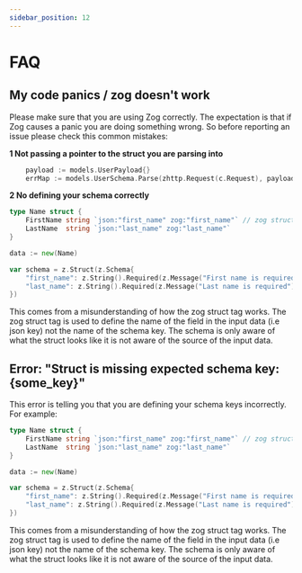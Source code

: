 ```yaml
---
sidebar_position: 12
---
```


# FAQ

## My code panics / zog doesn't work

Please make sure that you are using Zog correctly. The expectation is that if Zog causes a panic you are doing something wrong. So before reporting an issue please check this common mistakes:

**1 Not passing a pointer to the struct you are parsing into**

```go
	payload := models.UserPayload{}
	errMap := models.UserSchema.Parse(zhttp.Request(c.Request), payload) // note that the "payload" is not a pointer correct code here is &payload

```

**2 No defining your schema correctly**

```go
type Name struct {
	FirstName string `json:"first_name" zog:"first_name"` // zog struct tag is used to define the name of the field in the input data (i.e json key) not the name of the schema key (common mistake)
	LastName  string `json:"last_name" zog:"last_name"`
}

data := new(Name)

var schema = z.Struct(z.Schema{
	"first_name": z.String().Required(z.Message("First name is required")), // here you are telling zog that your struct should have a First_name field, but this is incorrect because the struct has a FirstName field. The key here should be "firstName" or "FirstName" (both are valid)
	"last_name": z.String().Required(z.Message("Last name is required")), // same issue here
})
```

This comes from a misunderstanding of how the zog struct tag works. The zog struct tag is used to define the name of the field in the input data (i.e json key) not the name of the schema key. The schema is only aware of what the struct looks like it is not aware of the source of the input data.

## Error: "Struct is missing expected schema key: \{some_key\}"

This error is telling you that you are defining your schema keys incorrectly. For example:

```go
type Name struct {
	FirstName string `json:"first_name" zog:"first_name"` // zog struct tag is used to define the name of the field in the input data (i.e json key) not the name of the schema key (common mistake)
	LastName  string `json:"last_name" zog:"last_name"`
}

data := new(Name)

var schema = z.Struct(z.Schema{
	"first_name": z.String().Required(z.Message("First name is required")), // here you are telling zog that your struct should have a First_name field, but this is incorrect because the struct has a FirstName field. The key here should be "firstName" or "FirstName" (both are valid)
	"last_name": z.String().Required(z.Message("Last name is required")), // same issue here
})
```

This comes from a misunderstanding of how the zog struct tag works. The zog struct tag is used to define the name of the field in the input data (i.e json key) not the name of the schema key. The schema is only aware of what the struct looks like it is not aware of the source of the input data.
